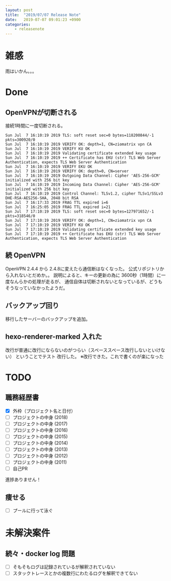 ```yaml
---
layout: post
title:  "2019/07/07 Release Note"
date:   2019-07-07 09:01:23 +0900
categories:
	- releasenote
---
```

# 雑感

雨はいかん。。。

# Done

## OpenVPNが切断される

接続1時間に一度切断される。

```
Sun Jul  7 16:10:19 2019 TLS: soft reset sec=0 bytes=118200844/-1 pkts=300920/0
Sun Jul  7 16:10:19 2019 VERIFY OK: depth=1, CN=ziomatrix vpn CA
Sun Jul  7 16:10:19 2019 VERIFY KU OK
Sun Jul  7 16:10:19 2019 Validating certificate extended key usage
Sun Jul  7 16:10:19 2019 ++ Certificate has EKU (str) TLS Web Server Authentication, expects TLS Web Server Authentication
Sun Jul  7 16:10:19 2019 VERIFY EKU OK
Sun Jul  7 16:10:19 2019 VERIFY OK: depth=0, CN=server
Sun Jul  7 16:10:19 2019 Outgoing Data Channel: Cipher 'AES-256-GCM' initialized with 256 bit key
Sun Jul  7 16:10:19 2019 Incoming Data Channel: Cipher 'AES-256-GCM' initialized with 256 bit key
Sun Jul  7 16:10:19 2019 Control Channel: TLSv1.2, cipher TLSv1/SSLv3 DHE-RSA-AES256-SHA, 2048 bit RSA
Sun Jul  7 16:17:33 2019 FRAG TTL expired i=6
Sun Jul  7 16:25:05 2019 FRAG TTL expired i=21
Sun Jul  7 17:10:19 2019 TLS: soft reset sec=0 bytes=127971652/-1 pkts=318546/0
Sun Jul  7 17:10:19 2019 VERIFY OK: depth=1, CN=ziomatrix vpn CA
Sun Jul  7 17:10:19 2019 VERIFY KU OK
Sun Jul  7 17:10:19 2019 Validating certificate extended key usage
Sun Jul  7 17:10:19 2019 ++ Certificate has EKU (str) TLS Web Server Authentication, expects TLS Web Server Authentication
```

## 続 OpenVPN

OpenVPN 2.4.4 から 2.4.8に変えたら通信断はなくなった。
公式リポジトリから入れないとだめか。。
説明によると、キーの更新の為に 3600秒（1時間）に一度なんらかの処理が走るが、
通信自体は切断されないとなっているが、どうもそうなっていなかったようだ。

## バックアップ回り

移行したサーバーのバックアップを追加。

## hexo-renderer-marked 入れた

改行が普通に改行にならないのがつらい（スペーススペース改行しないといけない）
ということでテスト
改行した。
※改行できた。これで書くのが楽になった

# TODO 

## 職務経歴書

- [x] 外枠（プロジェクト名と日付）
- [ ] プロジェクトの中身 (2018)
- [ ] プロジェクトの中身 (2017)
- [ ] プロジェクトの中身 (2016)
- [ ] プロジェクトの中身 (2015)
- [ ] プロジェクトの中身 (2014)
- [ ] プロジェクトの中身 (2013)
- [ ] プロジェクトの中身 (2012)
- [ ] プロジェクトの中身 (2011)
- [ ] 自己PR

進捗ありません！

## 痩せる

- [ ] プールに行って泳ぐ

# 未解決案件

## 続々・docker log 問題

- [ ] そもそもログは記録されているが解釈されていない
- [ ] スタックトレースとかの複数行にわたるログを解釈できてない
